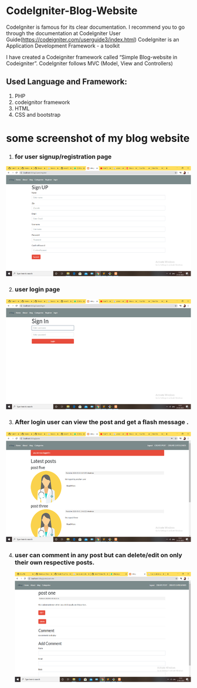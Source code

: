 # CodeIgniter-Blog-Website
CodeIgniter is famous for its clear documentation. I recommend you to go through the documentation
at CodeIgniter User Guide(https://codeigniter.com/userguide3/index.html) 
CodeIgniter is an Application Development Framework - a toolkit 

I have created a Codeigniter framework called “Simple Blog-website  in Codeigniter”. 
CodeIgniter follows MVC (Model, View and Controllers)

## Used Language and Framework:
1. PHP
2. codeignitor framework
3. HTML
4. CSS and bootstrap

# some screenshot of my blog website

1. ### for user signup/registration page
<img src="images/signup.png" width="700" height="300">

2. ### user login page 
<img src="images/login.png" width="700" height="300">

3. ### After login user can view the post  and get a flash message .
  <img src="images/afterlogin.png" width="700" height="300"> 
  
4. ### user can comment in any post but  can delete/edit on only their own respective posts.
   <img src="images/comment.png" width="700" height="300">
